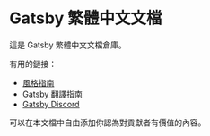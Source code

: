 
# Gatsby 繁體中文文檔

這是 Gatsby 繁體中文文檔倉庫。

有用的鏈接：

- [風格指南](/style-guide.md)
- [Gatsby 翻譯指南](https://www.gatsbyjs.org/contributing/gatsby-docs-translation-guide/)
- [Gatsby Discord](https://gatsby.dev/discord)

可以在本文檔中自由添加你認為對貢獻者有價值的內容。


